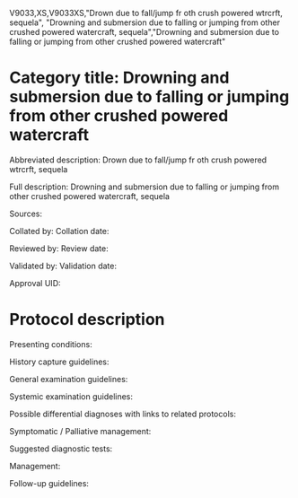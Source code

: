 V9033,XS,V9033XS,"Drown due to fall/jump fr oth crush powered wtrcrft, sequela", "Drowning and submersion due to falling or jumping from other crushed powered watercraft, sequela","Drowning and submersion due to falling or jumping from other crushed powered watercraft"
# Category title: Drowning and submersion due to falling or jumping from other crushed powered watercraft

Abbreviated description: Drown due to fall/jump fr oth crush powered wtrcrft, sequela

Full description: Drowning and submersion due to falling or jumping from other crushed powered watercraft, sequela

Sources:

Collated by:
Collation date:

Reviewed by:
Review date:

Validated by:
Validation date:

Approval UID:

# Protocol description

Presenting conditions:

History capture guidelines:

General examination guidelines:

Systemic examination guidelines:

Possible differential diagnoses with links to related protocols:

Symptomatic / Palliative management:

Suggested diagnostic tests:

Management:

Follow-up guidelines:
